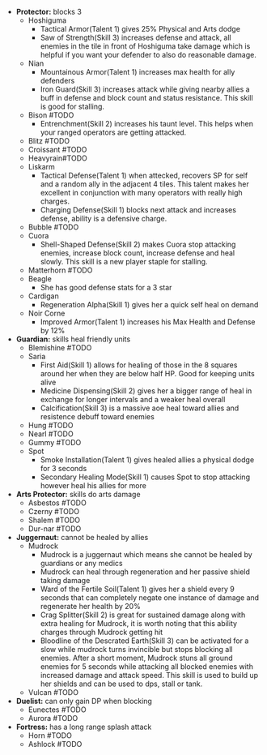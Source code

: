 - **Protector:** blocks 3
	- Hoshiguma
		- Tactical Armor(Talent 1) gives 25% Physical and Arts dodge
		- Saw of Strength(Skill 3) increases defense and attack, all enemies in the tile in front of Hoshiguma take damage which is helpful if you want your defender to also do reasonable damage. 
	- Nian 
		- Mountainous Armor(Talent 1) increases max health for ally defenders
		- Iron Guard(Skill 3) increases attack while giving nearby allies a buff in defense and block count and status resistance. This skill is good for stalling. 
	- Bison #TODO
		- Entrenchment(Skill 2) increases his taunt level. This helps when your ranged operators are getting attacked.
	- Blitz #TODO
	- Croissant #TODO
	- Heavyrain#TODO
	- Liskarm
		- Tactical Defense(Talent 1) when attecked, recovers SP for self and a random ally in the adjacent 4 tiles. This talent makes her excellent in conjunction with many operators with really high charges. 
		- Charging Defense(Skill 1) blocks next attack and increases defense, ability is a defensive charge.  
	- Bubble #TODO
	- Cuora
		- Shell-Shaped Defense(Skill 2) makes Cuora stop attacking enemies, increase block count, increase defense and heal slowly. This skill is a new player staple for stalling. 
	- Matterhorn #TODO
	- Beagle
		- She has good defense stats for a 3 star
	- Cardigan
		- Regeneration Alpha(Skill 1) gives her a quick self heal on demand
	- Noir Corne
		- Improved Armor(Talent 1) increases his Max Health and Defense by 12%
- **Guardian:** skills heal friendly units 
	- Blemishine #TODO
	- Saria
		- First Aid(Skill 1) allows for healing of those in the 8 squares around her when they are below half HP. Good for keeping units alive
		- Medicine Dispensing(Skill 2) gives her a bigger range of heal in exchange for longer intervals and a weaker heal overall
		- Calcification(Skill 3) is a massive aoe heal toward allies and resistence debuff toward enemies
	- Hung #TODO
	- Nearl #TODO
	- Gummy #TODO
	- Spot
		- Smoke Installation(Talent 1) gives healed allies a physical dodge for 3 seconds
		- Secondary Healing Mode(Skill 1) causes Spot to stop attacking however heal his allies for more
- **Arts Protector:** skills do arts damage
	- Asbestos #TODO
	- Czerny #TODO
	- Shalem #TODO
	- Dur-nar #TODO
- **Juggernaut:** cannot be healed by allies
	- Mudrock
		- Mudrock is a juggernaut which means she cannot be healed by guardians or any medics
		- Mudrock can heal through regeneration and her passive shield taking damage
		- Ward of the Fertile Soil(Talent 1) gives her a shield every 9 seconds that can completely negate one instance of damage and regenerate her health by 20%
		- Crag Splitter(Skill 2) is great for sustained damage along with extra healing for Mudrock, it is worth noting that this ability charges through Mudrock getting hit
		- Bloodline of the Descrated Earth(Skill 3) can be activated for a slow while mudrock turns invincible but stops blocking all enemies. After a short moment, Mudrock stuns all ground enemies for 5 seconds while attacking all blocked enemies with increased damage and attack speed. This skill is used to build up her shields and can be used to dps, stall or tank. 
	- Vulcan #TODO
- **Duelist:** can only gain DP when blocking
	- Eunectes #TODO
	- Aurora #TODO
- **Fortress:** has a long range splash attack
	- Horn #TODO
	- Ashlock #TODO